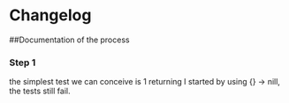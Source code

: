 ﻿# Changelog

##Documentation of the process

### Step 1
the simplest test we can conceive is 1 returning I
started by using {} -> nill, the tests still fail.